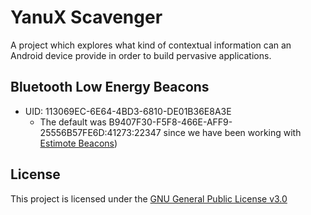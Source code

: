 # YanuX Scavenger
A project which explores what kind of contextual information can an Android device provide in order to build pervasive applications.

## Bluetooth Low Energy Beacons
- UID: 113069EC-6E64-4BD3-6810-DE01B36E8A3E
	- The default was B9407F30-F5F8-466E-AFF9-25556B57FE6D:41273:22347 since we have been working with [Estimote Beacons](http://estimote.com/))
	
## License
This project is licensed under the [GNU General Public License v3.0](https://www.gnu.org/licenses/gpl-3.0.en.html)

